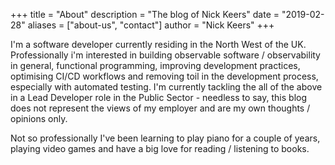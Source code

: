 +++
title = "About"
description = "The blog of Nick Keers"
date = "2019-02-28"
aliases = ["about-us", "contact"]
author = "Nick Keers"
+++

I'm a software developer currently residing in the North West of the UK. Professionally i'm interested in building observable software / observability in general, functional programming, improving development practices, optimising CI/CD workflows and removing toil in the development process, especially with automated testing. I'm currently tackling the all of the above in a Lead Developer role in the Public Sector - needless to say, this blog does not represent the views of my employer and are my own thoughts / opinions only.

Not so professionally I've been learning to play piano for a couple of years, playing video games and have a big love for reading / listening to books.